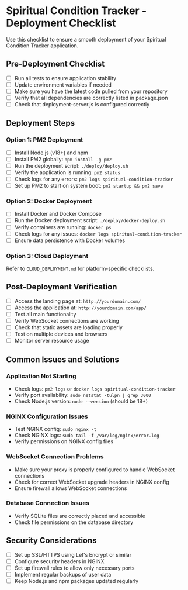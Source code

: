 # Spiritual Condition Tracker - Deployment Checklist

Use this checklist to ensure a smooth deployment of your Spiritual Condition Tracker application.

## Pre-Deployment Checklist

- [ ] Run all tests to ensure application stability
- [ ] Update environment variables if needed
- [ ] Make sure you have the latest code pulled from your repository
- [ ] Verify that all dependencies are correctly listed in package.json
- [ ] Check that deployment-server.js is configured correctly

## Deployment Steps

### Option 1: PM2 Deployment

- [ ] Install Node.js (v18+) and npm
- [ ] Install PM2 globally: `npm install -g pm2`
- [ ] Run the deployment script: `./deploy/deploy.sh`
- [ ] Verify the application is running: `pm2 status`
- [ ] Check logs for any errors: `pm2 logs spiritual-condition-tracker`
- [ ] Set up PM2 to start on system boot: `pm2 startup && pm2 save`

### Option 2: Docker Deployment

- [ ] Install Docker and Docker Compose
- [ ] Run the Docker deployment script: `./deploy/docker-deploy.sh`
- [ ] Verify containers are running: `docker ps`
- [ ] Check logs for any issues: `docker logs spiritual-condition-tracker`
- [ ] Ensure data persistence with Docker volumes

### Option 3: Cloud Deployment

Refer to `CLOUD_DEPLOYMENT.md` for platform-specific checklists.

## Post-Deployment Verification

- [ ] Access the landing page at: `http://yourdomain.com/`
- [ ] Access the application at: `http://yourdomain.com/app/`
- [ ] Test all main functionality
- [ ] Verify WebSocket connections are working
- [ ] Check that static assets are loading properly
- [ ] Test on multiple devices and browsers
- [ ] Monitor server resource usage

## Common Issues and Solutions

### Application Not Starting

- Check logs: `pm2 logs` or `docker logs spiritual-condition-tracker`
- Verify port availability: `sudo netstat -tulpn | grep 3000`
- Check Node.js version: `node --version` (should be 18+)

### NGINX Configuration Issues

- Test NGINX config: `sudo nginx -t`
- Check NGINX logs: `sudo tail -f /var/log/nginx/error.log`
- Verify permissions on NGINX config files

### WebSocket Connection Problems

- Make sure your proxy is properly configured to handle WebSocket connections
- Check for correct WebSocket upgrade headers in NGINX config
- Ensure firewall allows WebSocket connections

### Database Connection Issues

- Verify SQLite files are correctly placed and accessible
- Check file permissions on the database directory

## Security Considerations

- [ ] Set up SSL/HTTPS using Let's Encrypt or similar
- [ ] Configure security headers in NGINX
- [ ] Set up firewall rules to allow only necessary ports
- [ ] Implement regular backups of user data
- [ ] Keep Node.js and npm packages updated regularly